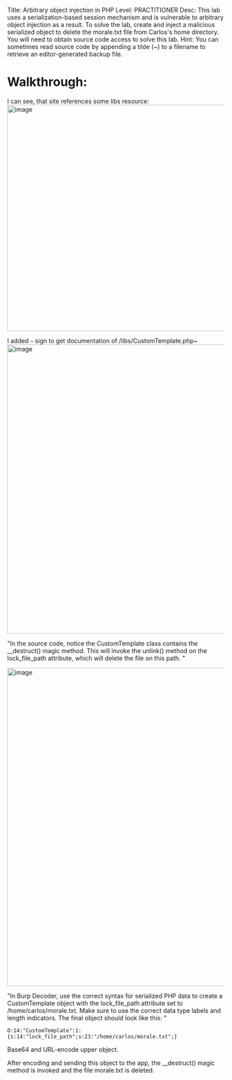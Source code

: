 Title: Arbitrary object injection in PHP
Level: PRACTITIONER
Desc: This lab uses a serialization-based session mechanism and is vulnerable to arbitrary object injection as a result. To solve the lab, create and inject a malicious serialized object to delete the morale.txt file from Carlos's home directory. You will need to obtain source code access to solve this lab. 
Hint: You can sometimes read source code by appending a tilde (~) to a filename to retrieve an editor-generated backup file. 

# Walkthrough:
I can see, that site references some libs resource:
<img width="904" height="523" alt="image" src="https://github.com/user-attachments/assets/ed9c6aaf-6768-4c42-bbb5-7ad24868fd40" />

I added `~` sign to get documentation of /libs/CustomTemplate.php~
<img width="1190" height="669" alt="image" src="https://github.com/user-attachments/assets/ab7dd14b-40ae-45f8-97d3-f0ea7a8200c1" />

"In the source code, notice the CustomTemplate class contains the __destruct() magic method. This will invoke the unlink() method on the lock_file_path attribute, which will delete the file on this path. "

<img width="1041" height="736" alt="image" src="https://github.com/user-attachments/assets/a6792aab-06f1-436e-a743-22f04365160b" />

"In Burp Decoder, use the correct syntax for serialized PHP data to create a CustomTemplate object with the lock_file_path attribute set to /home/carlos/morale.txt. Make sure to use the correct data type labels and length indicators. The final object should look like this: "

`O:14:"CustomTemplate":1:{s:14:"lock_file_path";s:23:"/home/carlos/morale.txt";}`

Base64 and URL-encode upper object.

After encoding and sending this object to the app, the __destruct() magic method is invoked and the file morale.txt is deleted.


